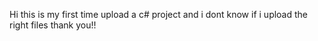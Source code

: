 Hi this is my first time upload a c# project and i dont know if i upload the right files thank you!!
